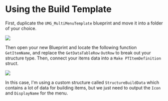# Using the Build Template

First, duplicate the `UMG_MultiMenuTemplate` blueprint and move it into a folder of your choice.

![](https://gyazo.com/ae12c87b0a48f669106dba4f451aa42c.png)

Then open your new Blueprint and locate the following function `GetItemName`, and replace the
`GetDataTableRow` `OutRow` to break out your structure type. Then, connect your items data into
a `Make PTItemDefinition` struct.

![](https://gyazo.com/d3a784b059d1b038ab5a9a80c1be1c4a.png)

In this case, I'm using a custom structure called `StructureBuildData` which contains a lot of
data for building items, but we just need to output the `Icon` and `DisplayName` for the menu.
